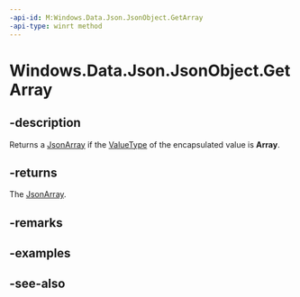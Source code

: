 ```yaml
---
-api-id: M:Windows.Data.Json.JsonObject.GetArray
-api-type: winrt method
---
```


<!-- Method syntax
public Windows.Data.Json.JsonArray GetArray()
-->

# Windows.Data.Json.JsonObject.GetArray

## -description
Returns a [JsonArray](jsonarray.md) if the [ValueType](ijsonvalue_valuetype.md) of the encapsulated value is **Array**.

## -returns
The [JsonArray](jsonarray.md).

## -remarks

## -examples

## -see-also
